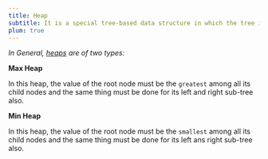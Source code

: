 ```yaml
---
title: Heap
subtitle: It is a special tree-based data structure in which the tree is a completed binary tree.
plum: true
---
```


<SubNav module="structures" />

*In General, [heaps](/design/heap) are of two types:*

**Max Heap**

In this heap, the value of the root node must be the `greatest` among all its child nodes and the same thing must be done for its left and right sub-tree also.

**Min Heap**

In this heap, the value of the root node must be the `smallest` among all its child nodes and the same thing must be done for its left ans right sub-tree also.

<ListQuestions module="structures" tag="heap" />
